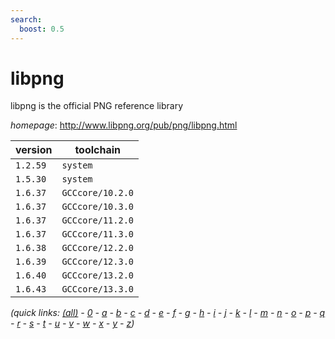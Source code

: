 ```yaml
---
search:
  boost: 0.5
---
```

# libpng

libpng is the official PNG reference library

*homepage*: <http://www.libpng.org/pub/png/libpng.html>

version | toolchain
--------|----------
``1.2.59`` | ``system``
``1.5.30`` | ``system``
``1.6.37`` | ``GCCcore/10.2.0``
``1.6.37`` | ``GCCcore/10.3.0``
``1.6.37`` | ``GCCcore/11.2.0``
``1.6.37`` | ``GCCcore/11.3.0``
``1.6.38`` | ``GCCcore/12.2.0``
``1.6.39`` | ``GCCcore/12.3.0``
``1.6.40`` | ``GCCcore/13.2.0``
``1.6.43`` | ``GCCcore/13.3.0``


*(quick links: [(all)](../index.md) - [0](../0/index.md) - [a](../a/index.md) - [b](../b/index.md) - [c](../c/index.md) - [d](../d/index.md) - [e](../e/index.md) - [f](../f/index.md) - [g](../g/index.md) - [h](../h/index.md) - [i](../i/index.md) - [j](../j/index.md) - [k](../k/index.md) - [l](../l/index.md) - [m](../m/index.md) - [n](../n/index.md) - [o](../o/index.md) - [p](../p/index.md) - [q](../q/index.md) - [r](../r/index.md) - [s](../s/index.md) - [t](../t/index.md) - [u](../u/index.md) - [v](../v/index.md) - [w](../w/index.md) - [x](../x/index.md) - [y](../y/index.md) - [z](../z/index.md))*

